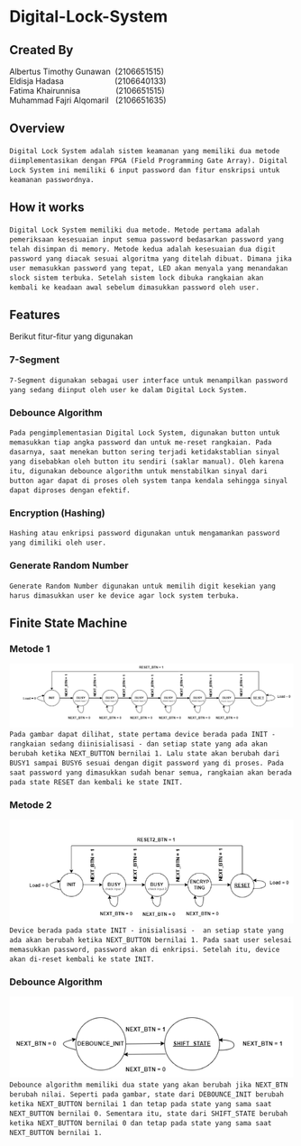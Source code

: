 # Digital-Lock-System


## Created By

Albertus Timothy Gunawan &nbsp;(2106651515)</br>
Eldisja Hadasa &nbsp;&nbsp;&nbsp;&nbsp;&nbsp;&nbsp;&nbsp;&nbsp;&nbsp;&nbsp;&nbsp;&nbsp;&nbsp;&nbsp;&nbsp;&nbsp;&nbsp;&nbsp;&nbsp;&nbsp;&nbsp;&nbsp;(2106640133)</br>
Fatima Khairunnisa &nbsp;&nbsp;&nbsp;&nbsp;&nbsp;&nbsp;&nbsp;&nbsp;&nbsp;&nbsp;&nbsp;&nbsp;&nbsp;&nbsp;&nbsp;(2106651515)</br>
Muhammad Fajri Alqomaril &nbsp;&nbsp;(2106651635) </br>


## Overview
`Digital Lock System adalah sistem keamanan yang memiliki dua metode diimplementasikan dengan FPGA (Field Programming Gate Array). Digital Lock System ini memiliki 6 input password dan fitur enskripsi untuk keamanan passwordnya. `

## How it works
`Digital Lock System memiliki dua metode. Metode pertama adalah pemeriksaan kesesuaian input semua password bedasarkan password yang telah disimpan di memory. Metode kedua adalah kesesuaian dua digit password yang diacak sesuai algoritma yang ditelah dibuat. Dimana jika user memasukkan password yang tepat, LED akan menyala yang menandakan slock sistem terbuka. Setelah sistem lock dibuka rangkaian akan kembali ke keadaan awal sebelum dimasukkan password oleh user.`

## Features
Berikut fitur-fitur yang digunakan


### 7-Segment
`7-Segment digunakan sebagai user interface untuk menampilkan password yang sedang diinput oleh user ke dalam Digital Lock System.`

### Debounce Algorithm
`Pada pengimplementasian Digital Lock System, digunakan button untuk memasukkan tiap angka password dan untuk me-reset rangkaian. Pada dasarnya, saat menekan button sering terjadi ketidakstablian sinyal yang disebabkan oleh button itu sendiri (saklar manual). Oleh karena itu, digunakan debounce algorithm untuk menstabilkan sinyal dari button agar dapat di proses oleh system tanpa kendala sehingga sinyal dapat diproses dengan efektif.`

### Encryption (Hashing)
`Hashing atau enkripsi password digunakan untuk mengamankan password yang dimiliki oleh user. `

### Generate Random Number
`Generate Random Number digunakan untuk memilih digit kesekian yang harus dimasukkan user ke device agar lock system terbuka.`

## Finite State Machine

### Metode 1
![FSM Metode 1](FSM_1.png)
`Pada gambar dapat dilihat, state pertama device berada pada INIT - rangkaian sedang diinisialisasi - dan setiap state yang ada akan berubah ketika NEXT_BUTTON bernilai 1. Lalu state akan berubah dari BUSY1 sampai BUSY6 sesuai dengan digit password yang di proses. Pada saat password yang dimasukkan sudah benar semua, rangkaian akan berada pada state RESET dan kembali ke state INIT.`

### Metode 2
![FSM Metode 2](FSM_2.png)
`Device berada pada state INIT - inisialisasi -  an setiap state yang ada akan berubah ketika NEXT_BUTTON bernilai 1. Pada saat user selesai memasukkan password, password akan di enkripsi. Setelah itu, device akan di-reset kembali ke state INIT.`

### Debounce Algorithm
![alt text](FSM_3.png)
`Debounce algorithm memiliki dua state yang akan berubah jika NEXT_BTN berubah nilai. Seperti pada gambar, state dari DEBOUNCE_INIT berubah ketika NEXT_BUTTON bernilai 1 dan tetap pada state yang sama saat NEXT_BUTTON bernilai 0. Sementara itu, state dari SHIFT_STATE berubah ketika NEXT_BUTTON bernilai 0 dan tetap pada state yang sama saat NEXT_BUTTON bernilai 1. `
